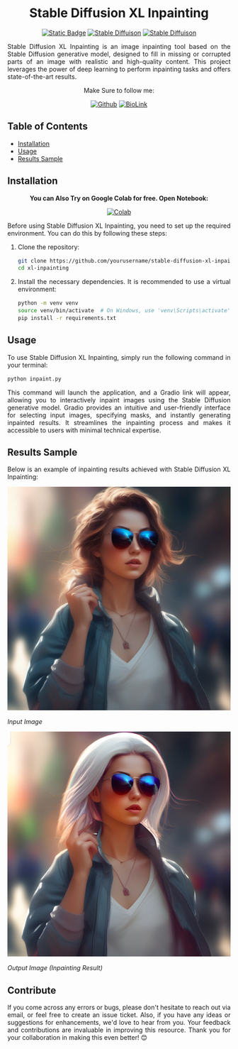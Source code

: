 <div align="center" markdown="1">
  
# Stable Diffusion XL Inpainting

[![Static Badge](https://img.shields.io/badge/Python_v3-gray)](https://github.com/ayush-thakur02)
[![Stable Diffuison](https://img.shields.io/badge/File_Version-v1.0-blue)](https://github.com/ayush-thakur02)
[![Stable Diffuison](https://img.shields.io/badge/Stable_Diffusion-XL_Inpaint_1.0-blue)](https://github.com/ayush-thakur02)

</div>

<div align="justify" markdown="1">

Stable Diffusion XL Inpainting is an image inpainting tool based on the Stable Diffusion generative model, designed to fill in missing or corrupted parts of an image with realistic and high-quality content. This project leverages the power of deep learning to perform inpainting tasks and offers state-of-the-art results. 

<div align="center" markdown="1">

Make Sure to follow me:

[![Github](https://img.shields.io/badge/GitHub-100000?style=for-the-badge&logo=github&logoColor=white)](https://github.com/ayush-thakur02)
[![BioLink](https://img.shields.io/badge/bio.link-000000%7D?style=for-the-badge&logo=biolink&logoColor=white)](https://bio.link/ayush_thakur02)

</div>

## Table of Contents

- [Installation](#installation)
- [Usage](#usage)
- [Results Sample](#results-sample)

## Installation

<div align="center" markdown="1">

**You can Also Try on Google Colab for free. Open Notebook:**

[![Colab](https://img.shields.io/badge/Open_Colab-F9AB00?style=for-the-badge&logo=googlecolab&color=525252)](https://colab.research.google.com/drive/1Y7-UzfH7GY95O-l-5AhVj_zwEE4mDqts?usp=sharing)

</div>

Before using Stable Diffusion XL Inpainting, you need to set up the required environment. You can do this by following these steps:

1. Clone the repository:

   ```bash
   git clone https://github.com/yourusername/stable-diffusion-xl-inpainting.git
   cd xl-inpainting
   ```

2. Install the necessary dependencies. It is recommended to use a virtual environment:

   ```bash
   python -m venv venv
   source venv/bin/activate  # On Windows, use 'venv\Scripts\activate'
   pip install -r requirements.txt
   ```

## Usage

To use Stable Diffusion XL Inpainting, simply run the following command in your terminal:

```bash
python inpaint.py
```

This command will launch the application, and a Gradio link will appear, allowing you to interactively inpaint images using the Stable Diffusion generative model. Gradio provides an intuitive and user-friendly interface for selecting input images, specifying masks, and instantly generating inpainted results. It streamlines the inpainting process and makes it accessible to users with minimal technical expertise.

## Results Sample

Below is an example of inpainting results achieved with Stable Diffusion XL Inpainting:

![Input Image](samples/image.png)

*Input Image*

![Output Image](samples/results.jpg)

*Output Image (Inpainting Result)*

## Contribute

If you come across any errors or bugs, please don't hesitate to reach out via email, or feel free to create an issue ticket. Also, if you have any ideas or suggestions for enhancements, we'd love to hear from you. Your feedback and contributions are invaluable in improving this resource. Thank you for your collaboration in making this even better! 😊

</div>
